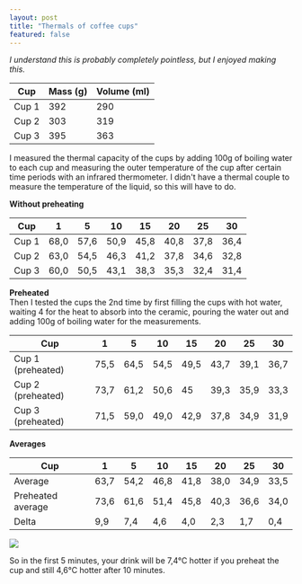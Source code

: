 ```yaml
---
layout: post
title: "Thermals of coffee cups"
featured: false
---
```


<!--more-->

*I understand this is probably completely pointless, but I enjoyed making this.*

| Cup   | Mass (g) | Volume (ml) | 
|-------|----------|-------------| 
| Cup 1 | 392      | 290         | 
| Cup 2 | 303      | 319         | 
| Cup 3 | 395      | 363         | 

I measured the thermal capacity of the cups by adding 100g of boiling water to each cup and measuring the outer temperature of the cup after certain time periods with an infrared thermometer. I didn't have a thermal couple to measure the temperature of the liquid, so this will have to do.

**Without preheating**

| Cup   | 1  | 5 | 10 | 15 | 20 | 25 | 30 | 
|-------|----------|-----------|------------|------------|------------|------------|------------| 
| Cup 1 | 68,0     | 57,6      | 50,9       | 45,8       | 40,8       | 37,8       | 36,4       | 
| Cup 2 | 63,0     | 54,5      | 46,3       | 41,2       | 37,8       | 34,6       | 32,8       | 
| Cup 3 | 60,0     | 50,5      | 43,1       | 38,3       | 35,3       | 32,4       | 31,4       | 

**Preheated**  
Then I tested the cups the 2nd time by first filling the cups with hot water, waiting 4 for the heat to absorb into the ceramic, pouring the water out and adding 100g of boiling water for the measurements.

| Cup               | 1  | 5 | 10 | 15 | 20 | 25 | 30 | 
|-------------------|----------|-----------|------------|------------|------------|------------|------------| 
| Cup 1 (preheated) | 75,5     | 64,5      | 54,5       | 49,5       | 43,7       | 39,1       | 36,7       | 
| Cup 2 (preheated) | 73,7     | 61,2      | 50,6       | 45         | 39,3       | 35,9       | 33,3       | 
| Cup 3 (preheated)  | 71,5     | 59,0      | 49,0       | 42,9       | 37,8       | 34,9       | 31,9       | 

**Averages**

| Cup                | 1  | 5 | 10 | 15 | 20 | 25 | 30 | 
|--------------------|----------|-----------|------------|------------|------------|------------|------------| 
| Average            | 63,7     | 54,2      | 46,8       | 41,8       | 38,0       | 34,9       | 33,5       | 
| Preheated average  | 73,6     | 61,6      | 51,4       | 45,8       | 40,3       | 36,6       | 34,0       | 
| Delta  | 9,9      | 7,4       | 4,6        | 4,0        | 2,3        | 1,7        | 0,4        | 

<img src="{{site.baseurl}}/images/posts/dpza3RuHxRXV.png">

So in the first 5 minutes, your drink will be 7,4°C hotter if you preheat the cup and still 4,6°C hotter after 10 minutes.


